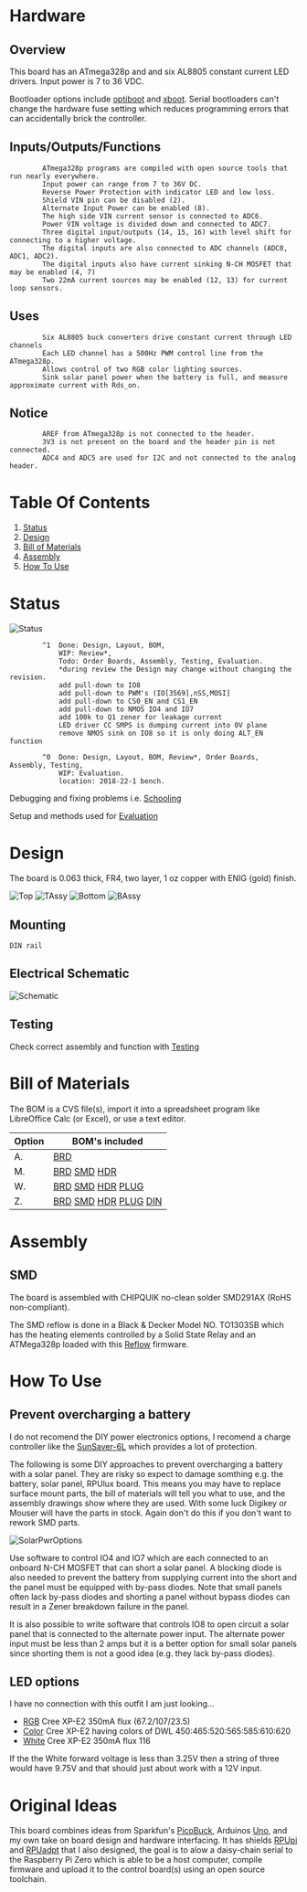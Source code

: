 # Hardware

## Overview

This board has an ATmega328p and and six AL8805 constant current LED drivers. Input power is 7 to 36 VDC. 

Bootloader options include [optiboot] and [xboot]. Serial bootloaders can't change the hardware fuse setting which reduces programming errors that can accidentally brick the controller. 

[optiboot]: https://github.com/MCUdude/optiboot_flash
[xboot]: https://github.com/alexforencich/xboot

## Inputs/Outputs/Functions

```
        ATmega328p programs are compiled with open source tools that run nearly everywhere.
        Input power can range from 7 to 36V DC.
        Reverse Power Protection with indicator LED and low loss.
        Shield VIN pin can be disabled (2).
        Alternate Input Power can be enabled (8).
        The high side VIN current sensor is connected to ADC6.
        Power VIN voltage is divided down and connected to ADC7.
        Three digital input/outputs (14, 15, 16) with level shift for connecting to a higher voltage.
        The digital inputs are also connected to ADC channels (ADC0, ADC1, ADC2).
        The digital inputs also have current sinking N-CH MOSFET that may be enabled (4, 7)
        Two 22mA current sources may be enabled (12, 13) for current loop sensors.
```

## Uses

```
        Six AL8805 buck converters drive constant current through LED channels
        Each LED channel has a 500Hz PWM control line from the ATmega328p.
        Allows control of two RGB color lighting sources.
        Sink solar panel power when the battery is full, and measure approximate current with Rds_on.
```

## Notice

```
        AREF from ATmega328p is not connected to the header.
        3V3 is not present on the board and the header pin is not connected.
        ADC4 and ADC5 are used for I2C and not connected to the analog header.
```


# Table Of Contents

1. [Status](#status)
2. [Design](#design)
3. [Bill of Materials](#bill-of-materials)
4. [Assembly](#assembly)
5. [How To Use](#how-to-use)


# Status

![Status](./status_icon.png "RPUlux Status")

```
        ^1  Done: Design, Layout, BOM,
            WIP: Review*,
            Todo: Order Boards, Assembly, Testing, Evaluation.
            *during review the Design may change without changing the revision.
            add pull-down to IO8
            add pull-down to PWM's (IO[3569],nSS,MOSI]
            add pull-down to CS0_EN and CS1_EN
            add pull-down to NMOS IO4 and IO7
            add 100k to Q1 zener for leakage current
            LED driver CC SMPS is dumping current into 0V plane 
            remove NMOS sink on IO8 so it is only doing ALT_EN function

        ^0  Done: Design, Layout, BOM, Review*, Order Boards, Assembly, Testing,
            WIP: Evaluation.
            location: 2018-22-1 bench.
```

Debugging and fixing problems i.e. [Schooling](./Schooling/)

Setup and methods used for [Evaluation](./Evaluation/)


# Design

The board is 0.063 thick, FR4, two layer, 1 oz copper with ENIG (gold) finish.

![Top](./Documents/17323,Top.png "RPUlux Top")
![TAssy](./Documents/17323,TAssy.jpg "RPUlux Top Assy")
![Bottom](./Documents/17323,Bottom.png "RPUlux Bottom")
![BAssy](./Documents/17323,BAssy.jpg "RPUlux Bottom Assy")


## Mounting

```
DIN rail
```

## Electrical Schematic

![Schematic](./Documents/17323,Schematic.png "RPUlux Schematic")

## Testing

Check correct assembly and function with [Testing](./Testing/)


# Bill of Materials

The BOM is a CVS file(s), import it into a spreadsheet program like LibreOffice Calc (or Excel), or use a text editor.

Option | BOM's included
----- | ----- 
A. | [BRD] 
M. | [BRD] [SMD] [HDR] 
W. | [BRD] [SMD] [HDR] [PLUG]
Z. | [BRD] [SMD] [HDR] [PLUG] [DIN]

[BRD]: ./Design/17323BRD,BOM.csv
[SMD]: ./Design/17323SMD,BOM.csv
[HDR]: ./Design/17323HDR,BOM.csv
[PLUG]: ./Design/17323PLUG,BOM.csv
[DIN]: ./Design/17323DIN,BOM.csv


# Assembly

## SMD

The board is assembled with CHIPQUIK no-clean solder SMD291AX (RoHS non-compliant). 

The SMD reflow is done in a Black & Decker Model NO. TO1303SB which has the heating elements controlled by a Solid State Relay and an ATMega328p loaded with this [Reflow] firmware.

[Reflow]: ../Reflow


# How To Use

## Prevent overcharging a battery

I do not recomend the DIY power electronics options, I recomend a charge controller like the [SunSaver-6L] which provides a lot of protection. 

[SunSaver-6L]: https://www.solar-electric.com/ss-6l.html

The following is some DIY approaches to prevent overcharging a battery with a solar panel. They are risky so expect to damage somthing e.g. the battery, solar panel, RPUlux board. This means you may have to replace surface mount parts, the bill of materials will tell you what to use, and the assembly drawings show where they are used. With some luck Digikey or Mouser will have the parts in stock. Again don't do this if you don't want to rework SMD parts.

![SolarPwrOptions](./Documents/SolarPwrOptions.png "RPUlux Solar Power Options")

Use software to control IO4 and IO7 which are each connected to an onboard N-CH MOSFET that can short a solar panel. A blocking diode is also needed to prevent the battery from supplying current into the short and the panel must be equipped with by-pass diodes. Note that small panels often lack by-pass diodes and shorting a panel without bypass diodes can result in a Zener breakdown failure in the panel.

It is also possible to write software that controls IO8 to open circuit a solar panel that is connected to the alternate power input. The alternate power input must be less than 2 amps but it is a better option for small solar panels since shorting them is not a good idea (e.g. they lack by-pass diodes).


## LED options

I have no connection with this outfit I am just looking...

* [RGB] Cree XP-E2 350mA flux (67.2/107/23.5)
* [Color] Cree XP-E2 having colors of DWL 450:465:520:565:585:610:620
* [White] Cree XP-E2 350mA flux 116

[RGB]: https://www.ledsupply.com/leds/cree-xpe2-rgb-high-power-led
[Color]: https://www.ledsupply.com/leds/cree-xlamp-xp-e2-color-high-power-led-star
[White]: https://www.ledsupply.com/leds/cree-xlamp-xpe2-white-high-power-led

If the the White forward voltage is less than 3.25V then a string of three would have 9.75V and that should just about work with a 12V input.


# Original Ideas

This board combines ideas from Sparkfun's [PicoBuck], Arduinos [Uno], and my own take on board design and hardware interfacing. It has shields [RPUpi] and [RPUadpt] that I also designed, the goal is to alow a daisy-chain serial to the Raspberry Pi Zero which is able to be a host computer, compile firmware and upload it to the control board(s) using an open source toolchain.

[PicoBuck]: https://www.sparkfun.com/products/13705
[Uno]: https://store.arduino.cc/usa/arduino-uno-rev3
[RPUpi]: https://github.com/epccs/RPUpi/
[RPUadpt]: https://github.com/epccs/RPUadpt
